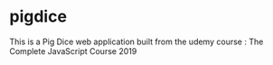 # pigdice
This is a Pig Dice web application built from the udemy course :  The Complete JavaScript Course 2019
